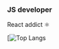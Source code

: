 ### JS developer

React addict ⚛️

[![Top Langs](https://github-readme-stats.vercel.app/api/top-langs/?username=silaex&layout=compact&theme=transparent&hide_border=true)



